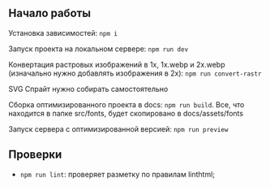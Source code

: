 ## Начало работы

Установка зависимостей: `npm i`

Запуск проекта на локальном сервере: `npm run dev`

Конвертация растровых изображений в 1x, 1x.webp и 2x.webp (изначально нужно добавлять изображения в 2x): `npm run convert-rastr`

SVG Спрайт нужно собирать самостоятельно

Сборка оптимизированного проекта в docs: `npm run build`. Все, что находится в папке src/fonts, будет скопировано в docs/assets/fonts

Запуск сервера с оптимизированной версией: `npm run preview`

## Проверки

- `npm run lint`: проверяет разметку по правилам linthtml;
